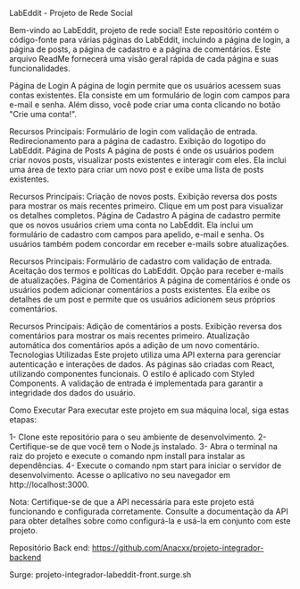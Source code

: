 LabEddit - Projeto de Rede Social

Bem-vindo ao LabEddit, projeto de rede social! Este repositório contém o código-fonte para várias páginas do LabEddit, incluindo a página de login, a página de posts, a página de cadastro e a página de comentários. Este arquivo ReadMe fornecerá uma visão geral rápida de cada página e suas funcionalidades.

Página de Login
A página de login permite que os usuários acessem suas contas existentes. Ela consiste em um formulário de login com campos para e-mail e senha. Além disso, você pode criar uma conta clicando no botão "Crie uma conta!".

Recursos Principais:
Formulário de login com validação de entrada.
Redirecionamento para a página de cadastro.
Exibição do logotipo do LabEddit.
Página de Posts
A página de posts é onde os usuários podem criar novos posts, visualizar posts existentes e interagir com eles. Ela inclui uma área de texto para criar um novo post e exibe uma lista de posts existentes.

Recursos Principais:
Criação de novos posts.
Exibição reversa dos posts para mostrar os mais recentes primeiro.
Clique em um post para visualizar os detalhes completos.
Página de Cadastro
A página de cadastro permite que os novos usuários criem uma conta no LabEddit. Ela inclui um formulário de cadastro com campos para apelido, e-mail e senha. Os usuários também podem concordar em receber e-mails sobre atualizações.

Recursos Principais:
Formulário de cadastro com validação de entrada.
Aceitação dos termos e políticas do LabEddit.
Opção para receber e-mails de atualizações.
Página de Comentários
A página de comentários é onde os usuários podem adicionar comentários a posts existentes. Ela exibe os detalhes de um post e permite que os usuários adicionem seus próprios comentários.

Recursos Principais:
Adição de comentários a posts.
Exibição reversa dos comentários para mostrar os mais recentes primeiro.
Atualização automática dos comentários após a adição de um novo comentário.
Tecnologias Utilizadas
Este projeto utiliza uma API externa para gerenciar autenticação e interações de dados.
As páginas são criadas com React, utilizando componentes funcionais.
O estilo é aplicado com Styled Components.
A validação de entrada é implementada para garantir a integridade dos dados do usuário.

Como Executar
Para executar este projeto em sua máquina local, siga estas etapas:

1- Clone este repositório para o seu ambiente de desenvolvimento.
2- Certifique-se de que você tem o Node.js instalado.
3- Abra o terminal na raiz do projeto e execute o comando npm install para instalar as dependências.
4- Execute o comando npm start para iniciar o servidor de desenvolvimento.
Acesse o aplicativo no seu navegador em http://localhost:3000.


Nota: Certifique-se de que a API necessária para este projeto está funcionando e configurada corretamente. Consulte a documentação da API para obter detalhes sobre como configurá-la e usá-la em conjunto com este projeto.

Repositório Back end: https://github.com/Anacxx/projeto-integrador-backend

Surge: projeto-integrador-labeddit-front.surge.sh